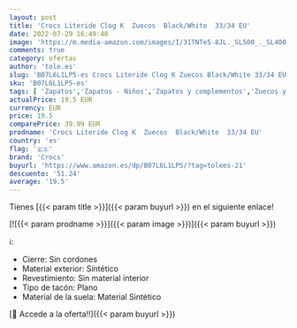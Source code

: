 ```yaml
---
layout: post
title: 'Crocs Literide Clog K  Zuecos  Black/White  33/34 EU'
date: 2022-07-29 16:49:48
image: 'https://m.media-amazon.com/images/I/31TNTe5-8JL._SL500_._SL400_.jpg'
comments: true
category: ofertas
author: 'tole.es'
slug: 'B07L6L1LP5-es Crocs Literide Clog K Zuecos Black/White 33/34 EU'
sku: 'B07L6L1LP5-es'
tags: [ 'Zapatos','Zapatos - Niños','Zapatos y complementos','Zuecos y mules para niño','crocs','zuecos','🇪🇸', ]
actualPrice: 19.5 EUR
currency: EUR
price: 19.5
comparePrice: 39.99 EUR
prodname: 'Crocs Literide Clog K  Zuecos  Black/White  33/34 EU'
country: 'es'
flag: '🇪🇸'
brand: 'Crocs'
buyurl: 'https://www.amazon.es/dp/B07L6L1LP5/?tag=tolees-21'
descuento: '51.24'
average: '19.5'
---
```


Tienes [{{< param title >}}]({{< param buyurl >}}) en el siguiente enlace!

[![{{< param prodname >}}]({{< param image >}})]({{< param buyurl >}})

ℹ️:

- Cierre: Sin cordones
- Material exterior: Sintético
- Revestimiento: Sin material interior
- Tipo de tacón: Plano
- Material de la suela: Material Sintético

[🛒 Accede a la oferta!!]({{< param buyurl >}})
